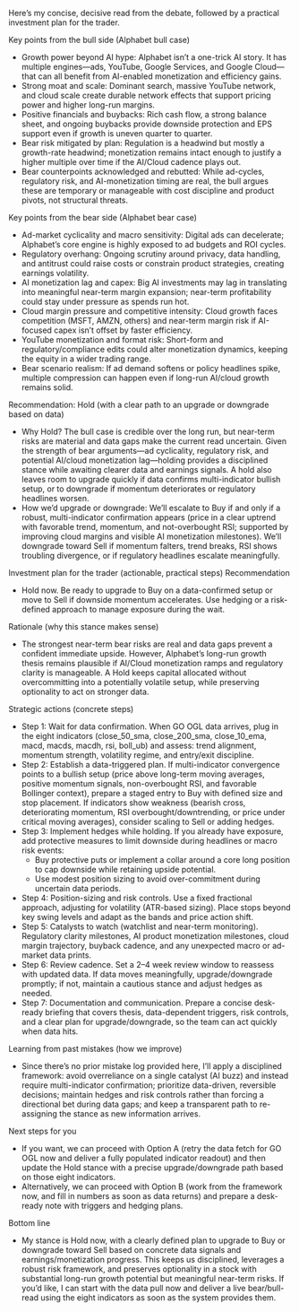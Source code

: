 Here’s my concise, decisive read from the debate, followed by a practical investment plan for the trader.

Key points from the bull side (Alphabet bull case)
- Growth power beyond AI hype: Alphabet isn’t a one-trick AI story. It has multiple engines—ads, YouTube, Google Services, and Google Cloud—that can all benefit from AI-enabled monetization and efficiency gains.
- Strong moat and scale: Dominant search, massive YouTube network, and cloud scale create durable network effects that support pricing power and higher long-run margins.
- Positive financials and buybacks: Rich cash flow, a strong balance sheet, and ongoing buybacks provide downside protection and EPS support even if growth is uneven quarter to quarter.
- Bear risk mitigated by plan: Regulation is a headwind but mostly a growth-rate headwind; monetization remains intact enough to justify a higher multiple over time if the AI/Cloud cadence plays out.
- Bear counterpoints acknowledged and rebutted: While ad-cycles, regulatory risk, and AI-monetization timing are real, the bull argues these are temporary or manageable with cost discipline and product pivots, not structural threats.

Key points from the bear side (Alphabet bear case)
- Ad-market cyclicality and macro sensitivity: Digital ads can decelerate; Alphabet’s core engine is highly exposed to ad budgets and ROI cycles.
- Regulatory overhang: Ongoing scrutiny around privacy, data handling, and antitrust could raise costs or constrain product strategies, creating earnings volatility.
- AI monetization lag and capex: Big AI investments may lag in translating into meaningful near-term margin expansion; near-term profitability could stay under pressure as spends run hot.
- Cloud margin pressure and competitive intensity: Cloud growth faces competition (MSFT, AMZN, others) and near-term margin risk if AI-focused capex isn’t offset by faster efficiency.
- YouTube monetization and format risk: Short-form and regulatory/compliance edits could alter monetization dynamics, keeping the equity in a wider trading range.
- Bear scenario realism: If ad demand softens or policy headlines spike, multiple compression can happen even if long-run AI/cloud growth remains solid.

Recommendation: Hold (with a clear path to an upgrade or downgrade based on data)
- Why Hold? The bull case is credible over the long run, but near-term risks are material and data gaps make the current read uncertain. Given the strength of bear arguments—ad cyclicality, regulatory risk, and potential AI/cloud monetization lag—holding provides a disciplined stance while awaiting clearer data and earnings signals. A hold also leaves room to upgrade quickly if data confirms multi-indicator bullish setup, or to downgrade if momentum deteriorates or regulatory headlines worsen.
- How we’d upgrade or downgrade: We’ll escalate to Buy if and only if a robust, multi-indicator confirmation appears (price in a clear uptrend with favorable trend, momentum, and not-overbought RSI; supported by improving cloud margins and visible AI monetization milestones). We’ll downgrade toward Sell if momentum falters, trend breaks, RSI shows troubling divergence, or if regulatory headlines escalate meaningfully.

Investment plan for the trader (actionable, practical steps)
Recommendation
- Hold now. Be ready to upgrade to Buy on a data-confirmed setup or move to Sell if downside momentum accelerates. Use hedging or a risk-defined approach to manage exposure during the wait.

Rationale (why this stance makes sense)
- The strongest near-term bear risks are real and data gaps prevent a confident immediate upside. However, Alphabet’s long-run growth thesis remains plausible if AI/Cloud monetization ramps and regulatory clarity is manageable. A Hold keeps capital allocated without overcommitting into a potentially volatile setup, while preserving optionality to act on stronger data.

Strategic actions (concrete steps)
- Step 1: Wait for data confirmation. When GO OGL data arrives, plug in the eight indicators (close_50_sma, close_200_sma, close_10_ema, macd, macds, macdh, rsi, boll_ub) and assess: trend alignment, momentum strength, volatility regime, and entry/exit discipline.
- Step 2: Establish a data-triggered plan. If multi-indicator convergence points to a bullish setup (price above long-term moving averages, positive momentum signals, non-overbought RSI, and favorable Bollinger context), prepare a staged entry to Buy with defined size and stop placement. If indicators show weakness (bearish cross, deteriorating momentum, RSI overbought/downtrending, or price under critical moving averages), consider scaling to Sell or adding hedges.
- Step 3: Implement hedges while holding. If you already have exposure, add protective measures to limit downside during headlines or macro risk events:
  - Buy protective puts or implement a collar around a core long position to cap downside while retaining upside potential.
  - Use modest position sizing to avoid over-commitment during uncertain data periods.
- Step 4: Position-sizing and risk controls. Use a fixed fractional approach, adjusting for volatility (ATR-based sizing). Place stops beyond key swing levels and adapt as the bands and price action shift.
- Step 5: Catalysts to watch (watchlist and near-term monitoring). Regulatory clarity milestones, AI product monetization milestones, cloud margin trajectory, buyback cadence, and any unexpected macro or ad-market data prints.
- Step 6: Review cadence. Set a 2–4 week review window to reassess with updated data. If data moves meaningfully, upgrade/downgrade promptly; if not, maintain a cautious stance and adjust hedges as needed.
- Step 7: Documentation and communication. Prepare a concise desk-ready briefing that covers thesis, data-dependent triggers, risk controls, and a clear plan for upgrade/downgrade, so the team can act quickly when data hits.

Learning from past mistakes (how we improve)
- Since there’s no prior mistake log provided here, I’ll apply a disciplined framework: avoid overreliance on a single catalyst (AI buzz) and instead require multi-indicator confirmation; prioritize data-driven, reversible decisions; maintain hedges and risk controls rather than forcing a directional bet during data gaps; and keep a transparent path to re-assigning the stance as new information arrives.

Next steps for you
- If you want, we can proceed with Option A (retry the data fetch for GO OGL now and deliver a fully populated indicator readout) and then update the Hold stance with a precise upgrade/downgrade path based on those eight indicators.
- Alternatively, we can proceed with Option B (work from the framework now, and fill in numbers as soon as data returns) and prepare a desk-ready note with triggers and hedging plans.

Bottom line
- My stance is Hold now, with a clearly defined plan to upgrade to Buy or downgrade toward Sell based on concrete data signals and earnings/monetization progress. This keeps us disciplined, leverages a robust risk framework, and preserves optionality in a stock with substantial long-run growth potential but meaningful near-term risks. If you’d like, I can start with the data pull now and deliver a live bear/bull-read using the eight indicators as soon as the system provides them.